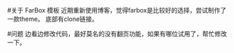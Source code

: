 #关于 FarBox 模板
近期重新使用博客，觉得farbox是比较好的选择，尝试制作了一款theme。
底部有clone链接。

#问题
边看边修改代码，最好莫名的没有翻页功能，如果有哪位试用了，帮忙修改一下。
